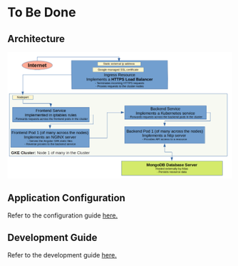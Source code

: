 # To Be Done

## Architecture

![image](./docs/ppk8es-architecture.png "Application architecture")

## Application Configuration

Refer to the configuration guide [here.](./docs/config-guide.md)

## Development Guide

Refer to the development guide [here.](./docs/development-guide.md)
